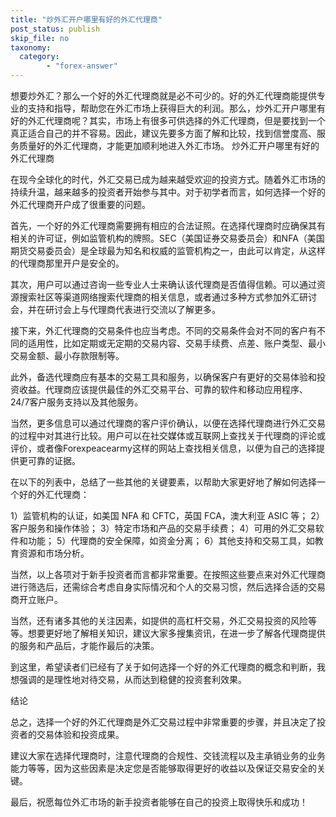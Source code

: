```yaml
---
title: "炒外汇开户哪里有好的外汇代理商"
post_status: publish
skip_file: no
taxonomy:
  category:
        - "forex-answer"
---
```


想要炒外汇？那么一个好的外汇代理商就是必不可少的。好的外汇代理商能提供专业的支持和指导，帮助您在外汇市场上获得巨大的利润。那么，炒外汇开户哪里有好的外汇代理商呢？其实，市场上有很多可供选择的外汇代理商，但是要找到一个真正适合自己的并不容易。因此，建议先要多方面了解和比较，找到信誉度高、服务质量好的外汇代理商，才能更加顺利地进入外汇市场。 炒外汇开户哪里有好的外汇代理商

在现今全球化的时代，外汇交易已成为越来越受欢迎的投资方式。随着外汇市场的持续升温，越来越多的投资者开始参与其中。对于初学者而言，如何选择一个好的外汇代理商开户成了很重要的问题。

首先，一个好的外汇代理商需要拥有相应的合法证照。在选择代理商时应确保其有相关的许可证，例如监管机构的牌照。SEC（美国证券交易委员会）和NFA（美国期货交易委员会）是全球最为知名和权威的监管机构之一，由此可以肯定，从这样的代理商那里开户是安全的。

其次，用户可以通过咨询一些专业人士来确认该代理商是否值得信赖。可以通过资源搜索社区等渠道网络搜索代理商的相关信息，或者通过多种方式参加外汇研讨会，并在研讨会上与代理商代表进行交流以了解更多。

接下来，外汇代理商的交易条件也应当考虑。不同的交易条件会对不同的客户有不同的适用性，比如定期或无定期的交易内容、交易手续费、点差、账户类型、最小交易金额、最小存款限制等。

此外，备选代理商应有基本的交易工具和服务，以确保客户有更好的交易体验和投资收益。代理商应该提供最佳的外汇交易平台、可靠的软件和移动应用程序、24/7客户服务支持以及其他服务。

当然，更多信息可以通过代理商的客户评价确认，以便在选择代理商进行外汇交易的过程中对其进行比较。用户可以在社交媒体或互联网上查找关于代理商的评论或评价，或者像Forexpeacearmy这样的网站上查找相关信息，以便为自己的选择提供更可靠的证据。

在以下的列表中，总结了一些其他的关键要素，以帮助大家更好地了解如何选择一个好的外汇代理商：

1）监管机构的认证，如美国 NFA 和 CFTC，英国 FCA，澳大利亚 ASIC 等； 2）客户服务和操作体验； 3）特定市场和产品的交易手续费； 4）可用的外汇交易软件和功能； 5）代理商的安全保障，如资金分离； 6）其他支持和交易工具，如教育资源和市场分析。

当然，以上各项对于新手投资者而言都非常重要。在按照这些要点来对外汇代理商进行筛选后，还需综合考虑自身实际情况和个人的交易习惯，然后选择合适的交易商开立账户。

当然，还有诸多其他的关注因素，如提供的高杠杆交易，外汇交易投资的风险等等。想要更好地了解相关知识，建议大家多搜集资讯，在进一步了解各代理商提供的服务和产品后，才能作最后的决策。

到这里，希望读者们已经有了关于如何选择一个好的外汇代理商的概念和判断，我想强调的是理性地对待交易，从而达到稳健的投资套利效果。

结论

总之，选择一个好的外汇代理商是外汇交易过程中非常重要的步骤，并且决定了投资者的交易体验和投资成果。

建议大家在选择代理商时，注意代理商的合规性、交钱流程以及主承销业务的业务能力等等，因为这些因素是决定您是否能够取得更好的收益以及保证交易安全的关键。

最后，祝愿每位外汇市场的新手投资者能够在自己的投资上取得快乐和成功！ 
